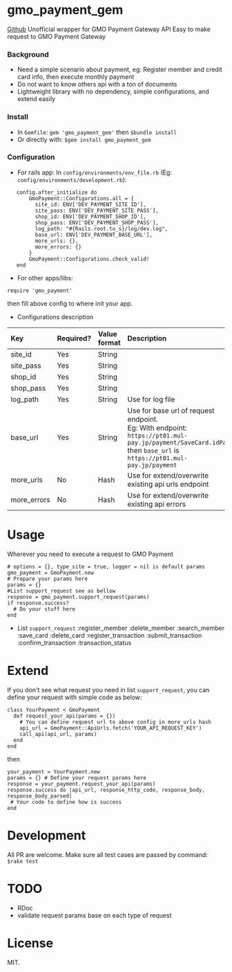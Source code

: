 # gmo_payment_gem
[Github](https://github.com/manhdaovan/gmo_payment_gem)
Unofficial wrapper for GMO Payment Gateway API
Easy to make request to GMO Payment Gateway

### Background
* Need a simple scenario about payment,
eg: Register member and credit card info, then execute monthly payment
* Do not want to know others api with a ton of documents
* Lightweight library with no dependency, simple configurations, and extend easily

### Install
* In `Gemfile`: `gem 'gmo_payment_gem'` then `$bundle install`
* Or directly with: `$gem install gmo_payment_gem`

### Configuration

* For rails app:
In `config/environments/env_file.rb` (Eg: `config/environments/development.rb`):
```
   config.after_initialize do
       GmoPayment::Configurations.all = {
         site_id: ENV['DEV_PAYMENT_SITE_ID'],
         site_pass: ENV['DEV_PAYMENT_SITE_PASS'],
         shop_id: ENV['DEV_PAYMENT_SHOP_ID'],
         shop_pass: ENV['DEV_PAYMENT_SHOP_PASS'],
         log_path: "#{Rails.root.to_s}/log/dev.log",
         base_url: ENV['DEV_PAYMENT_BASE_URL'],
         more_urls: {},
         more_errors: {}
       }
       GmoPayment::Configurations.check_valid!
   end
```

* For other apps/libs:
```
require 'gmo_payment'
```
then fill above config to where init your app.

* Configurations description

| Key        | Required? | Value format  |   Description   |
|:-----------|:--------- |:------------- |:--------------- |
| site_id    | Yes       | String        |                 |
| site_pass  | Yes       | String        |                 |
| shop_id    | Yes       | String        |                 |
| shop_pass  | Yes       | String        |                 |
| log_path   | Yes       | String        | Use for log file|
| base_url   | Yes       | String        | Use for base url of request endpoint.<br/> Eg: With endpoint: `https://pt01.mul-pay.jp/payment/SaveCard.idPass`<br/>then `base_url` is `https://pt01.mul-pay.jp/payment`|
| more_urls  | No        | Hash          | Use for extend/overwrite existing api urls endpoint|
| more_errors| No        | Hash          | Use for extend/overwrite existing api errors|

# Usage
Wherever you need to execute a request to GMO Payment
```
# options = {}, type_site = true, logger = nil is default params
gmo_payment = GmoPayment.new
# Prepare your params here
params = {}
#List support_request see as bellow
response = gmo_payment.support_request(params)
if response.success?
  # Do your stuff here
end
```
* List `support_request`
:register_member
:delete_member
:search_member
:save_card
:delete_card
:register_transaction
:submit_transaction
:confirm_transaction
:transaction_status

# Extend
If you don't see what request you need in list `support_request`,
you can define your request with simple code as below:
```
class YourPayment < GmoPayment
  def request_your_api(params = {})
    # You can define request url to above config in more_urls hash
    api_url = GmoPayment::ApiUrls.fetch('YOUR_API_REQUEST_KEY')
    call_api(api_url, params)
  end
end
```
then
```
your_payment = YourPayment.new
params = {} # Define your request params here
response = your_payment.request_your_api(params)
response.success do |api_url, response_http_code, response_body, response_body_parsed|
 # Your code to define how is success
end
```
# Development
All PR are welcome.
Make sure all test cases are passed by command:
`$rake test`

# TODO
* RDoc
* validate request params base on each type of request

# License
MIT.

